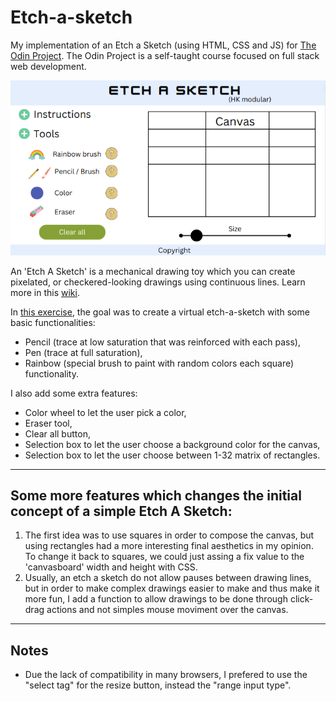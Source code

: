 # Etch-a-sketch

My implementation of an Etch a Sketch (using HTML, CSS and JS) for [The Odin Project](https://theodinproject.com).
The Odin Project is a self-taught course focused on full stack web development.  

![ScreenShot](etch-a-sketch-layout.png)  

An 'Etch A Sketch' is a mechanical drawing toy which you can create pixelated,
or checkered-looking drawings using continuous lines. Learn more in this [wiki](https://en.wikipedia.org/wiki/Etch_A_Sketch).   
   

In [this exercise](https://www.theodinproject.com/lessons/foundations-etch-a-sketch), the goal was to create a virtual etch-a-sketch with some basic functionalities:
* Pencil (trace at low saturation that was reinforced with each pass),
* Pen (trace at full saturation),
* Rainbow (special brush to paint with random colors each square) functionality.   
  
I also add some extra features:   
* Color wheel to let the user pick a color,
* Eraser tool,
* Clear all button,
* Selection box to let the user choose a background color for the canvas,
* Selection box to let  the user choose between 1-32 matrix of rectangles.   
   
---

## Some more features which changes the initial concept of a simple Etch A Sketch:

1. The first idea was to use squares in order to compose the canvas, but using
rectangles had a more interesting final aesthetics in my opinion. To change it
back to squares, we could just assing a fix value to the 'canvasboard' width
and height with CSS.
2. Usually, an etch a sketch do not allow pauses between drawing lines, but in
order to make complex drawings easier to make and thus make it more fun, I add
a function to allow drawings to be done through click-drag actions and not simples
mouse moviment over the canvas.

---

## Notes    

* Due the lack of compatibility in many browsers, I prefered to use the "select tag" for the
resize button, instead the "range input type".   
